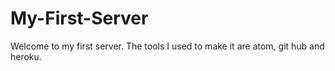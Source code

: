 # My-First-Server 
Welcome to my first server. The tools I used to make it are atom, git hub and heroku.
